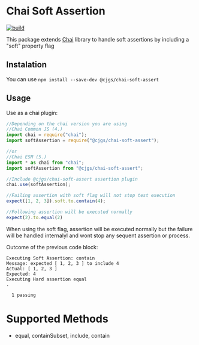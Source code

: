 # Chai Soft Assertion

[![build](https://github.com/atCarlosGutierrez/cjgs-chaisoft/actions/workflows/build.yaml/badge.svg)](https://github.com/atCarlosGutierrez/cjgs-chaisoft/actions)

This package extends [Chai](http://chaijs.com/) library to handle soft assertions by including a "soft" property flag

## Instalation

You can use `npm install --save-dev @cjgs/chai-soft-assert`

## Usage

Use as a chai plugin:

```js
//Depending on the chai version you are using
//Chai Common JS (4.)
import chai = require("chai");
import softAssertion = require("@cjgs/chai-soft-assert");

//or
//Chai ESM (5.)
import * as chai from "chai";
import softAssertion from "@cjgs/chai-soft-assert";

//Include @cjgs/chai-soft-assert assertion plugin
chai.use(softAssertion);

//Failing assertion with soft flag will not stop test execution
expect([1, 2, 3]).soft.to.contain(4);

//Following assertion will be executed normally
expect(2).to.equal(2)
```

When using the soft flag, assertion will be executed normally but the failure will be handled internalyl and
wont stop any sequent assertion or process.

Outcome of the previous code block:

```shell
Executing Soft Assertion: contain
Message: expected [ 1, 2, 3 ] to include 4
Actual: [ 1, 2, 3 ]
Expected: 4
Executing Hard assertion equal
.

  1 passing
```

# Supported Methods

- equal, containSubset, include, contain
